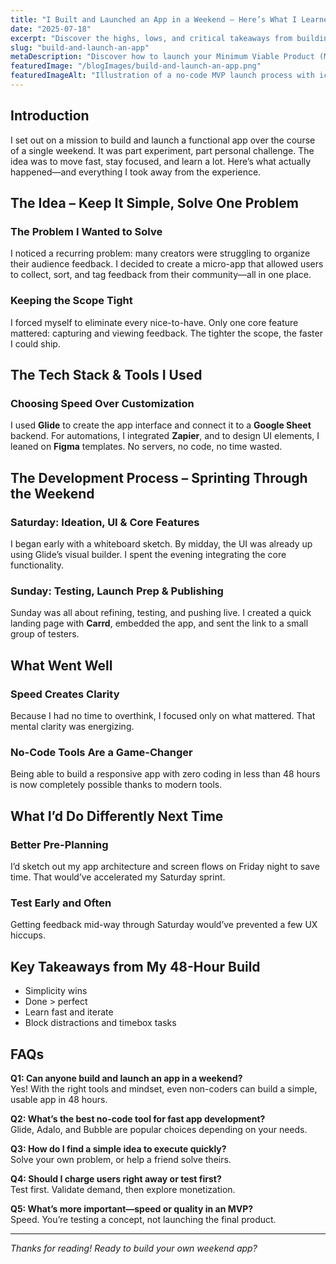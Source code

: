 ```yaml
---
title: "I Built and Launched an App in a Weekend – Here’s What I Learned"
date: "2025-07-18"
excerpt: "Discover the highs, lows, and critical takeaways from building and launching an app in just one weekend. A personal story packed with lessons for indie developers, founders, and creators."
slug: "build-and-launch-an-app"
metaDescription: "Discover how to launch your Minimum Viable Product (MVP) in just 30 days—no coding skills needed! Use no-code tools, validate your idea fast, and attract real users."
featuredImage: "/blogImages/build-and-launch-an-app.png"
featuredImageAlt: "Illustration of a no-code MVP launch process with icons representing tools, timelines, and user feedback."
---
```


## Introduction

I set out on a mission to build and launch a functional app over the course of a single weekend. It was part experiment, part personal challenge. The idea was to move fast, stay focused, and learn a lot. Here’s what actually happened—and everything I took away from the experience.

## The Idea – Keep It Simple, Solve One Problem

### The Problem I Wanted to Solve

I noticed a recurring problem: many creators were struggling to organize their audience feedback. I decided to create a micro-app that allowed users to collect, sort, and tag feedback from their community—all in one place.

### Keeping the Scope Tight

I forced myself to eliminate every nice-to-have. Only one core feature mattered: capturing and viewing feedback. The tighter the scope, the faster I could ship.

## The Tech Stack & Tools I Used

### Choosing Speed Over Customization

I used **Glide** to create the app interface and connect it to a **Google Sheet** backend. For automations, I integrated **Zapier**, and to design UI elements, I leaned on **Figma** templates. No servers, no code, no time wasted.

## The Development Process – Sprinting Through the Weekend

### Saturday: Ideation, UI & Core Features

I began early with a whiteboard sketch. By midday, the UI was already up using Glide’s visual builder. I spent the evening integrating the core functionality.

### Sunday: Testing, Launch Prep & Publishing

Sunday was all about refining, testing, and pushing live. I created a quick landing page with **Carrd**, embedded the app, and sent the link to a small group of testers.

## What Went Well

### Speed Creates Clarity

Because I had no time to overthink, I focused only on what mattered. That mental clarity was energizing.

### No-Code Tools Are a Game-Changer

Being able to build a responsive app with zero coding in less than 48 hours is now completely possible thanks to modern tools.

## What I’d Do Differently Next Time

### Better Pre-Planning

I’d sketch out my app architecture and screen flows on Friday night to save time. That would’ve accelerated my Saturday sprint.

### Test Early and Often

Getting feedback mid-way through Saturday would’ve prevented a few UX hiccups.

## Key Takeaways from My 48-Hour Build

- Simplicity wins
- Done > perfect
- Learn fast and iterate
- Block distractions and timebox tasks

## FAQs

**Q1: Can anyone build and launch an app in a weekend?**  
Yes! With the right tools and mindset, even non-coders can build a simple, usable app in 48 hours.

**Q2: What’s the best no-code tool for fast app development?**  
Glide, Adalo, and Bubble are popular choices depending on your needs.

**Q3: How do I find a simple idea to execute quickly?**  
Solve your own problem, or help a friend solve theirs.

**Q4: Should I charge users right away or test first?**  
Test first. Validate demand, then explore monetization.

**Q5: What’s more important—speed or quality in an MVP?**  
Speed. You’re testing a concept, not launching the final product.

---

_Thanks for reading! Ready to build your own weekend app?_

